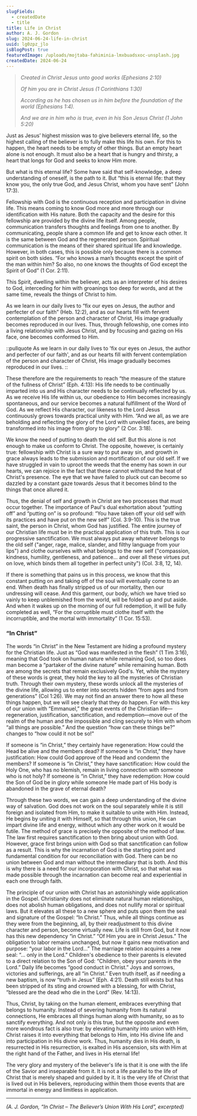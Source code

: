 ```yaml
---
slugFields:
  - createdDate
  - title
title: Life in Christ
author: A. J. Gordon
slug: 2024-06-24-life-in-christ
uuid: lg0zpz_jlo
isBlogPost: true
featuredImage: /uploads/mojtaba-fahiminia-lmxbuadsxoc-unsplash.jpg
createdDate: 2024-06-24
---
```

> *Created in Christ Jesus unto good works (Ephesians 2:10)*
>
> *Of him you are in Christ Jesus (1 Corinthians 1:30)*
>
> *According as he has chosen us in him before the foundation of the world (Ephesians 1:4).*
>
> *And we are in him who is true, even in his Son Jesus Christ (1 John 5:20)*

Just as Jesus’ highest mission was to give believers eternal life, so the highest calling of the believer is to fully make this life his own. For this to happen, the heart needs to be empty of other things. But an empty heart alone is not enough. It must also be a heart that is hungry and thirsty, a heart that longs for God and seeks to know Him more. 

But what is this eternal life? Some have said that self-knowledge, a deep understanding of oneself, is the path to it. But “this is eternal life: that they know you, the only true God, and Jesus Christ, whom you have sent” (John 17:3).

Fellowship with God is the continuous reception and participation in divine life. This means coming to know God more and more through our identification with His nature. Both the capacity and the desire for this fellowship are provided by the divine life itself. Among people, communication transfers thoughts and feelings from one to another. By communicating, people share a common life and get to know each other. It is the same between God and the regenerated person. Spiritual communication is the means of their shared spiritual life and knowledge. However, in both cases, this is possible only because there is a common spirit on both sides. “For who knows a man’s thoughts except the spirit of the man within him? So also, no one knows the thoughts of God except the Spirit of God” (1 Cor. 2:11). 

This Spirit, dwelling within the believer, acts as an interpreter of his desires to God, interceding for him with groanings too deep for words, and at the same time, reveals the things of Christ to him.

As we learn in our daily lives to “fix our eyes on Jesus, the author and perfecter of our faith” (Heb. 12:2), and as our hearts fill with fervent contemplation of the person and character of Christ, His image gradually becomes reproduced in our lives. Thus, through fellowship, one comes into a living relationship with Jesus Christ, and by focusing and gazing on His face, one becomes conformed to Him.

::pullquote
As we learn in our daily lives to 'fix our eyes on Jesus, the author and perfecter of our faith', and as our hearts fill with fervent contemplation of the person and character of Christ, His image gradually becomes reproduced in our lives.
::

These therefore are the requirements to reach “the measure of the stature of the fullness of Christ” (Eph. 4:13): His life needs to be continually imparted into us and His character needs to be continually reflected by us. As we receive His life within us, our obedience to Him becomes increasingly spontaneous, and our service becomes a natural fulfillment of the Word of God. As we reflect His character, our likeness to the Lord Jesus continuously grows towards practical unity with Him. “And we all, as we are beholding and reflecting the glory of the Lord with unveiled faces, are being transformed into his image from glory to glory” (2 Cor. 3:18).

We know the need of putting to death the old self. But this alone is not enough to make us conform to Christ. The opposite, however, is certainly true: fellowship with Christ is a sure way to put away sin, and growth in grace always leads to the submission and mortification of our old self. If we have struggled in vain to uproot the weeds that the enemy has sown in our hearts, we can rejoice in the fact that these cannot withstand the heat of Christ's presence. The eye that we have failed to pluck out can become so dazzled by a constant gaze towards Jesus that it becomes blind to the things that once allured it.

Thus, the denial of self and growth in Christ are two processes that must occur together. The importance of Paul's dual exhortation about “putting off” and “putting on” is so profound: “You have taken off your old self with its practices and have put on the new self” (Col. 3:9-10). This is the true saint, the person in Christ, whom God has justified. The entire journey of our Christian life must be in the practical application of this truth. This is our progressive sanctification. We must always put away whatever belongs to the old self ("anger, rage, malice, slander, and filthy language from your lips") and clothe ourselves with what belongs to the new self ("compassion, kindness, humility, gentleness, and patience... and over all these virtues put on love, which binds them all together in perfect unity") (Col. 3:8, 12, 14).

If there is something that pains us in this process, we know that this constant putting on and taking off of the soul will eventually come to an end. When death has finally stripped us of our mortality, then our undressing will cease. And this garment, our body, which we have tried so vainly to keep unblemished from the world, will be folded up and put aside. And when it wakes up on the morning of our full redemption, it will be fully completed as well, “For the corruptible must clothe itself with the incorruptible, and the mortal with immortality” (1 Cor. 15:53).

### “In Christ”

The words “in Christ” in the New Testament are hiding a profound mystery for the Christian life. Just as “God was manifested in the flesh” (1 Tim 3:16), meaning that God took on human nature while remaining God, so too does man become a “partaker of the divine nature” while remaining human. Both are among the secrets that remain exclusively God's. Yet, while the mystery of these words is great, they hold the key to all the mysteries of Christian truth. Through their own mystery, these words unlock all the mysteries of the divine life, allowing us to enter into secrets hidden “from ages and from generations” (Col 1:26). We may not find an answer there to how all these things happen, but we will see clearly that they do happen. For with this key of our union with “Emmanuel,” the great events of the Christian life—regeneration, justification, sanctification, and redemption—move out of the realm of the human and the impossible and cling securely to Him with whom “all things are possible.” And the question “how can these things be?” changes to “how could it not be so!"

If someone is “in Christ,” they certainly have regeneration: How could the Head be alive and the members dead? If someone is “in Christ,” they have justification: How could God approve of the Head and condemn the members? If someone is “in Christ,” they have sanctification: How could the Holy One, who has no blemish, remain in living connection with someone who is not holy? If someone is “in Christ,” they have redemption: How could the Son of God be in glory while someone He made part of His body is abandoned in the grave of eternal death?

Through these two words, we can gain a deep understanding of the divine way of salvation. God does not work on the soul separately while it is still foreign and isolated from Him, to make it suitable to unite with Him. Instead, He begins by uniting it with Himself, so that through this union, He can impart divine life and energy, without which any other work on it would be futile. The method of grace is precisely the opposite of the method of law. The law first requires sanctification to then bring about union with God. However, grace first brings union with God so that sanctification can follow as a result. This is why the incarnation of God is the starting point and fundamental condition for our reconciliation with God. There can be no union between God and man without the intermediary that is both. And this is why there is a need for our incorporation with Christ, so that what was made possible through the incarnation can become real and experiential in each one through faith.

The principle of our union with Christ has an astonishingly wide application in the Gospel. Christianity does not eliminate natural human relationships, does not abolish human obligations, and does not nullify moral or spiritual laws. But it elevates all these to a new sphere and puts upon them the seal and signature of the Gospel: “In Christ.” Thus, while all things continue as they were from the beginning, all, by their readjustment to this divine character and person, become virtually new.  Life is still from God, but it now has this new dependency “in Christ.” “Of Him you are in Christ Jesus.” The obligation to labor remains unchanged, but now it gains new motivation and purpose: “your labor in the Lord...” The marriage relation acquires a new seal: “... only in the Lord.” Children's obedience to their parents is elevated to a direct relation to the Son of God: “Children, obey your parents in the Lord.” Daily life becomes “good conduct in Christ.” Joys and sorrows, victories and sufferings, are all “in Christ.” Even truth itself, as if needing a new baptism, is now “truth in Jesus” (Eph. 4:21). Death still exists but has been stripped of its sting and crowned with a blessing, for with Christ, “blessed are the dead who die in the Lord” (Rev. 14:13).

Thus, Christ, by taking on the human element, embraces everything that belongs to humanity. Instead of severing humanity from its natural connections, He embraces all things human along with humanity, so as to sanctify everything. And not only is this true, but the opposite and even more wondrous fact is also true: by elevating humanity into union with Him, Christ raises it into everything that belongs to Him, into His divine life and into participation in His divine work. Thus, humanity dies in His death, is resurrected in His resurrection, is exalted in His ascension, sits with Him at the right hand of the Father, and lives in His eternal life!

The very glory and mystery of the believer's life is that it is one with the life of the Savior and inseparable from it. It is not a life parallel to the life of Christ that is merely shaped and guided by it. It is the very life of Christ that is lived out in His believers, reproducing within them those events that are immortal in energy and limitless in application.

---

*(A. J. Gordon, “In Christ – The Believer’s Union With His Lord”, excerpted)*
